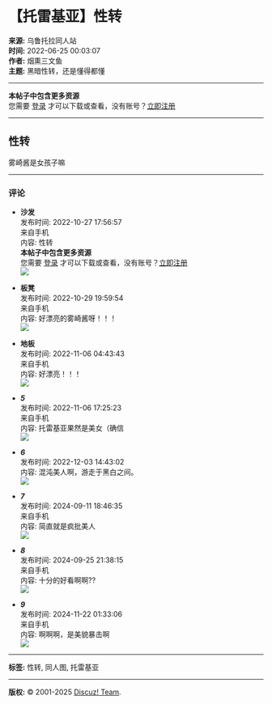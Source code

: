 # 【托雷基亚】性转

**来源:** 乌鲁托拉同人站  
**时间:** 2022-06-25 00:03:07  
**作者:** 烟熏三文鱼  
**主题:** 黑暗性转，还是懂得都懂

---

**本帖子中包含更多资源**  
您需要 [登录](member.php?mod=logging&action=login) 才可以下载或查看，没有账号？[立即注册](member.php?mod=register "注册账号")

---

## 性转

雾崎酱是女孩子嘛

---

### 评论

- **沙发**  
  发布时间: 2022-10-27 17:56:57  
  来自手机  
  内容: 性转  
  **本帖子中包含更多资源**  
  您需要 [登录](member.php?mod=logging&action=login) 才可以下载或查看，没有账号？[立即注册](member.php?mod=register "注册账号")  
  ![](static/image/common/online_member.gif)
  
- **板凳**  
  发布时间: 2022-10-29 19:59:54  
  来自手机  
  内容: 好漂亮的雾崎酱呀！！！  
  ![](static/image/common/online_member.gif)

- **地板**  
  发布时间: 2022-11-06 04:43:43  
  来自手机  
  内容: 好漂亮！！！  
  ![](static/image/common/online_member.gif)

- **_5_**  
  发布时间: 2022-11-06 17:25:23  
  来自手机  
  内容: 托雷基亚果然是美女（确信  
  ![](static/image/common/online_member.gif)

- **_6_**  
  发布时间: 2022-12-03 14:43:02  
  内容: 混沌美人啊，游走于黑白之间。  
  ![](static/image/common/online_member.gif)

- **_7_**  
  发布时间: 2024-09-11 18:46:35  
  来自手机  
  内容: 简直就是疯批美人  
  ![](static/image/common/online_member.gif)

- **_8_**  
  发布时间: 2024-09-25 21:38:15  
  来自手机  
  内容: 十分的好看啊啊??  
  ![](static/image/common/online_member.gif)

- **_9_**  
  发布时间: 2024-11-22 01:33:06  
  来自手机  
  内容: 啊啊啊，是美貌暴击啊  
  ![](static/image/common/online_member.gif)

---

**标签:** 性转, 同人图, 托雷基亚

--- 

**版权:** © 2001-2025 [Discuz! Team](https://code.dismall.com/).